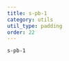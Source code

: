 ```yaml
---
title: s-pb-1
category: utils
util_type: padding
order: 22
---
```

<div class="s-pb-1">
  <code>s-pb-1</code>
</div>